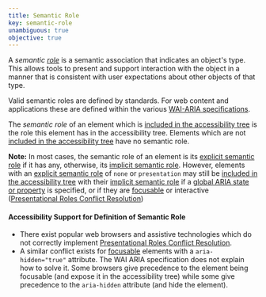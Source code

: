```yaml
---
title: Semantic Role
key: semantic-role
unambiguous: true
objective: true
---
```


A _semantic [role](https://www.w3.org/TR/wai-aria-1.1/#dfn-role)_ is a semantic association that indicates an object's type. This allows tools to present and support interaction with the object in a manner that is consistent with user expectations about other objects of that type.

Valid semantic roles are defined by standards. For web content and applications these are defined within the various [WAI-ARIA specifications](https://act-rules.github.io/glossary/#wai-aria-specifications).

The _semantic role_ of an element which is [included in the accessibility tree][] is the role this element has in the accessibility tree. Elements which are not [included in the accessibility tree][] have no semantic role.

**Note:** In most cases, the semantic role of an element is its [explicit semantic role][] if it has any, otherwise, its [implicit semantic role][]. However, elements with an [explicit semantic role][] of `none` or `presentation` may still be [included in the accessibility tree][] with their [implicit semantic role][] if a [global ARIA state or property](https://www.w3.org/TR/wai-aria-1.1/#global_states) is specified, or if they are [focusable][] or interactive ([Presentational Roles Conflict Resolution][])

#### Accessibility Support for Definition of Semantic Role

- There exist popular web browsers and assistive technologies which do not correctly implement [Presentational Roles Conflict Resolution][].
- A similar conflict exists for [focusable][] elements with a `aria-hidden="true"` attribute. The WAI ARIA specification does not explain how to solve it. Some browsers give precedence to the element being focusable (and expose it in the accessibility tree) while some give precedence to the `aria-hidden` attribute (and hide the element).

[explicit semantic role]: #explicit-role 'Definition of Explicit Role'
[focusable]: #focusable 'Definition of Focusable'
[implicit semantic role]: #implicit-role 'Definition of Implicit Role'
[included in the accessibility tree]: #included-in-the-accessibility-tree 'Definition of Included in the Accessibility Tree'
[presentational roles conflict resolution]: https://www.w3.org/TR/wai-aria-1.1/#conflict_resolution_presentation_none 'Presentational Roles Conflict Resolution'
